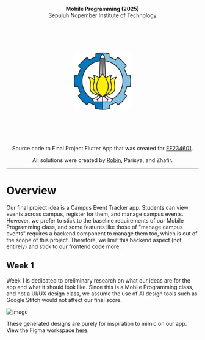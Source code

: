 <p align="center"><b>Mobile Programming (2025)</b><br>Sepuluh Nopember Institute of Technology</p>

<p align="center"><img src="https://raw.githubusercontent.com/Rubinskiy/IF184202-Data-Structures/main/its.png" style="transform: scale(0.5);"></p>
  
<p align="center">Source code to Final Project Flutter App that was created for <a href="https://www.its.ac.id/informatika/wp-content/uploads/sites/44/2023/11/Module-Handbook-Bachelor-of-Informatics-Program-ITS.pdf">EF234601</a>.</p>
<p align="center">All solutions were created by <a href="https://github.com/Rubinskiy">Robin</a>, Parisya, and Zhafir.</p>

<hr>

# Overview
Our final project idea is a Campus Event Tracker app. Students can view events across campus, register for them, and manage campus events. However, we prefer to stick to the baseline requirements of our Mobile Programming class, and some features like those of "manage campus events" requires a backend component to manage them too, which is out of the scope of this project. Therefore, we limit this backend aspect (not entirely) and stick to our frontend code more.

## Week 1
Week 1 is dedicated to preliminary research on what our ideas are for the app and what it should look like. Since this is a Mobile Programming class, and not a UI/UX design class, we assume the use of AI design tools such as Google Stitch would not affect our final score.

![image](https://github.com/user-attachments/assets/3dc6620d-0ae2-4037-9232-b5418e6da738)

These generated designs are purely for inspiration to mimic on our app. View the Figma workspace [here](https://www.figma.com/design/DRmUTiWiIoZE97fiyTUSqu/Final-Project-Flutter-App?node-id=0-1&t=GTDP0aoBmJbs5yOo-1).
